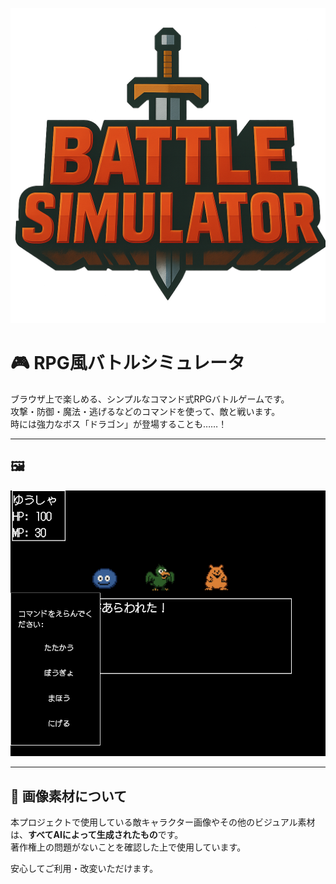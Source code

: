 ![サンプル画像](./title.PNG)

# 🎮 RPG風バトルシミュレータ

ブラウザ上で楽しめる、シンプルなコマンド式RPGバトルゲームです。  
攻撃・防御・魔法・逃げるなどのコマンドを使って、敵と戦います。  
時には強力なボス「ドラゴン」が登場することも……！

---

## 🖼️ 

![スクリーンショット例](./ss.png)

---

## 🎨 画像素材について

本プロジェクトで使用している敵キャラクター画像やその他のビジュアル素材は、**すべてAIによって生成されたもの**です。  
著作権上の問題がないことを確認した上で使用しています。

安心してご利用・改変いただけます。

